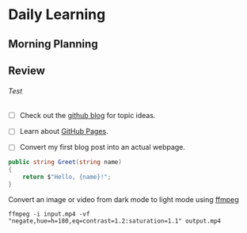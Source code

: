 # Daily Learning

## Morning Planning

## Review

###### Test

- [ ] Check out the [github blog](https://github.blog/) for topic ideas.
- [ ] Learn about [GitHub Pages](https://skills.github.com/#first-day-on-github).
- [ ] Convert my first blog post into an actual webpage.



```csharp
public string Greet(string name)
{
    return $"Hello, {name}!";
}
```

Convert an image or video from dark mode to light mode using [ffmpeg](https://www.ffmpeg.org)

```patate
ffmpeg -i input.mp4 -vf "negate,hue=h=180,eq=contrast=1.2:saturation=1.1" output.mp4
```

